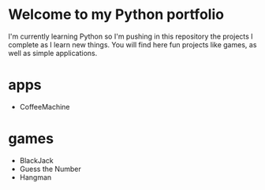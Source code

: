 # Welcome to my Python portfolio

I'm currently learning Python so I'm pushing in this repository the projects I complete as I learn new things.
You will find here fun projects like games, as well as simple applications.

# apps

* CoffeeMachine


# games

* BlackJack
* Guess the Number
* Hangman
